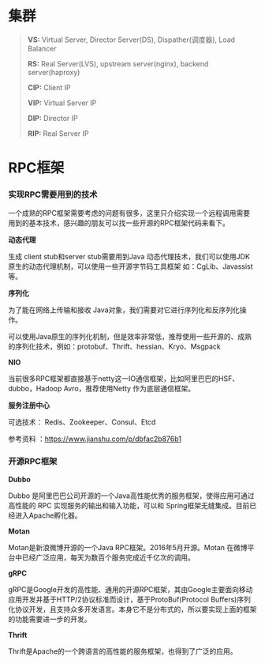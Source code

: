 # 集群

> **VS:** Virtual Server, Director Server(DS), Dispather(调度器), Load Balancer
>
> **RS:** Real Server(LVS), upstream server(nginx), backend server(haproxy)
>
> **CIP:** Client IP
>
> **VIP:** Virtual Server IP
>
> **DIP:** Director IP
>
> **RIP:** Real Server IP

# RPC框架

### **实现RPC需要用到的技术**

一个成熟的RPC框架需要考虑的问题有很多，这里只介绍实现一个远程调用需要用到的基本技术，感兴趣的朋友可以找一些开源的RPC框架代码来看下。

**动态代理**

生成 client stub和server stub需要用到Java 动态代理技术，我们可以使用JDK原生的动态代理机制，可以使用一些开源字节码工具框架 如：CgLib、Javassist等。

**序列化** 

为了能在网络上传输和接收 Java对象，我们需要对它进行序列化和反序列化操作。

可以使用Java原生的序列化机制，但是效率非常低，推荐使用一些开源的、成熟的序列化技术，例如：protobuf、Thrift、hessian、Kryo、Msgpack

**NIO**

当前很多RPC框架都直接基于netty这一IO通信框架，比如阿里巴巴的HSF、dubbo，Hadoop Avro，推荐使用Netty 作为底层通信框架。

**服务注册中心** 

可选技术： Redis、Zookeeper、Consul、Etcd

参考资料 ：https://www.jianshu.com/p/dbfac2b876b1

### **开源RPC框架**

**Dubbo**

Dubbo 是阿里巴巴公司开源的一个Java高性能优秀的服务框架，使得应用可通过高性能的 RPC 实现服务的输出和输入功能，可以和 Spring框架无缝集成。目前已经进入Apache孵化器。

**Motan**

Motan是新浪微博开源的一个Java RPC框架。2016年5月开源。Motan 在微博平台中已经广泛应用，每天为数百个服务完成近千亿次的调用。

**gRPC**

gRPC是Google开发的高性能、通用的开源RPC框架，其由Google主要面向移动应用开发并基于HTTP/2协议标准而设计，基于ProtoBuf(Protocol Buffers)序列化协议开发，且支持众多开发语言。本身它不是分布式的，所以要实现上面的框架的功能需要进一步的开发。

**Thrift**

Thrift是Apache的一个跨语言的高性能的服务框架，也得到了广泛的应用。